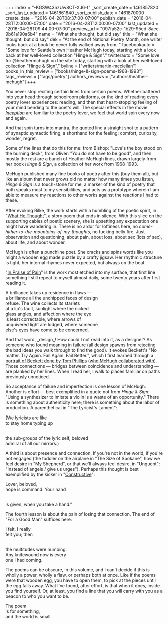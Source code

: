 +++
index = "-KGSW43nzUw8CT-XJ6-f"
_sort_create_date = 1461857820
_sort_last_updated = 1461861840
_sort_publish_date = 1461870000
create_date = "2016-04-28T08:37:00-07:00"
publish_date = "2016-04-28T12:00:00-07:00"
date = "2016-04-28T12:00:00-07:00"
last_updated = "2016-04-28T09:44:00-07:00"
preview_url = "097fa52c-1b29-95ed-8aee-9b61a190a6b4"
name = "What she thought, but did say"
title = "What she thought, but did say"
dek = "At the end of National Poetry Month, one writer looks back at a book he never fully walked away from. "
facebookauto = "Some love for Seattle's own Heather McHugh today, starting with a look back at her well-loved collection \"Hinge & Sign\"."
twitterauto = "Some love for @heathermchugh on the site today, starting with a look at her well-loved collection \"Hinge & Sign\"."
byline = ["writers/martin-mcclellan"]
books_in_this_review = ["books/hinge-&-sign-poems-1968-1993"]
tags_reviews = ["tags/poetry"]
authors_reviews = ["authors/heather-mchugh"]
+++

You never stop reciting certain lines from certain poems. Whether battered into your head through schoolroom platforms, or the kind of reading every poetry lover experiences: reading, and then that heart-stopping feeling of your mind bending to the poet's will. The special effects in the movie <a href="http://www.imdb.com/title/tt1375666/" title="Inception (2010) - IMDb">_Inception_</a> are familiar to the poetry lover, we feel that world spin every now and again.

And that spin turns into mantra, the quoted line a straight shot to a pattern of synaptic syntactic firing, a shorthand for the feeling: comfort, curiosity, wonder, regret.

Some of the lines that do this for me: from Bishop: "Love's the boy stood on the burning deck", from Oliver: "You do not have to be good", and then mostly the rest are a bunch of Heather McHugh lines, drawn largely from her book _Hinge &amp; Sign_, a collection of her work from 1968-1993. 

McHugh published many fine books of poetry after this (buy them all), but like an album that never grows old no matter how many times you listen, _Hinge &amp; Sign_ is a touch-stone for me, a marker of the kind of poetry that both speaks most to my sensibilities, and acts as a prototype wherein I am able to measure my reactions to other works against the reactions I had to these. 

After evoking Rilke, the work starts with a humbling of the poetic spirit, in "<a href="http://www.poetryfoundation.org/poems-and-poets/poems/detail/50609" title="What He Thought - Poetry Foundation">What He Thought</a>", a story poem that ends in silence. With this slice on the supporting cables of poetic scenery, she is upsetting any expectation one might have wandering in. There is no ardor for loftiness here, no _come-hither-to-the-mountains-of-my-thoughts_, no fucking belly fire. Just observation and questioning, about pain, about loss, about sex (lots of sex), about life, and about wonder. 

McHugh is often a punchline poet. She cracks and spins words like you might a wooden egg made puzzle by a crafty jigsaw. Her rhythmic structure is tight, her internal rhymes never expected, but always on the beat. 

"<a href="http://www.poetryfoundation.org/poems-and-poets/poems/detail/43302" title="In Praise of Pain - Poetry Foundation">In Praise of Pain</a>" is the work most etched into my surface, that first line something I still repeat to myself almost daily, some twenty years after first reading it. 

<p class="noindent inside-poem">
A brilliance takes up residence in flaws &mdash;<br>
a brilliance all the unchipped faces of design<br>
refuse. The wine collects its starlets<br>
at a lip's fault, sunlight where the nicked<br>
glass angles, and affection where the eye<br>
is least correctable, where arrows of<br>
unquivered light are lodged, where someone<br>
else's eyes have come to be concerned. 
</p>

<p class="noindent">And that word, _design_! How could I not read into it, as a designer? As someone who found meaning in failure (all design spawns from rejecting the bad ideas you walk through to find the good). It evokes Beckett's "No matter. Try Again. Fail Again. Fail Better.", which I first learned through a <a href="http://www.tomphillips.co.uk/works/portraits/item/5434-samuel-beckett" title="Tom Phillips - Samuel Beckett">portrait of Beckett done by Tom Phillips</a> (<a href="http://www.tomphillips.co.uk/works/artists-books/item/5292-where-are-they-now" title="Tom Phillips - Where Are They Now?">who McHugh collaborated with</a>). Those connections &mdash; bridges between coincidence and understanding &mdash; are planked by her lines. When I read her, I walk to places familiar on paths previously unnoticed.</p>

So acceptance of failure and imperfection is one lesson of McHugh. Another is effort &mdash; best exemplified in a quote not from _Hinge &amp; Sign_: "Using a synthesizer to imitate a violin is a waste of an opportunity." There is something about authenticity here; there is something about the labor of production. A parenthetical in "The Lyricist's Lament":

<p class="noindent inside-poem">
(We lyricists are like<br>
to stay home typing up<br><br>

the sub-groups of the lyric self, beloved<br>
admiral of all our mirrors.)
</p>

<p class="noindent">A third is about presence and connection. If you're not in the world, if you're not engaged (the toddler on the airplane in "The Size of Spokane", how we feel desire in "My Shepherd", or that we'll always feel desire, in "Unguent": "Instead of angels / give us urges"). Perhaps this thought is best exemplified by the kicker in "<a href="http://www.poetryfoundation.org/poems-and-poets/poems/detail/43306" title="Constructive - Poetry Foundation">Constructive</a>":</p>

<p class="noindent inside-poem">
Lover, beloved,<br>
hope is command. Your hand<br><br>

is given, when you take a hand."
</p>

<p class="noindent">The fourth lesson is about the pain of losing that connection. The end of "For a Good Man" suffices here:</p>

<p class="noindent inside-poem">
I felt, I really<br>
felt you; then<br><br>

the multitudes were numbing.<br> 
Any knifewound now is every<br>
one I had coming.
</p>

<div class="break"></div>

<p class="noindent">The poems can be obscure, in this volume, and I can't decide if this is wholly a power, wholly a flaw, or perhaps both at once. Like if the poems were that wooden egg, you have to open them, to pick at the pieces until the egg falls away. What I've found, after effort, is that when it does, inside you find yourself. Or, at least, you find a line that you will carry with you as a beacon to who you want to be.</p>

<p class="noindent inside-poem">
The poem<br>
is for something,<br>
and the world is small.
</p>